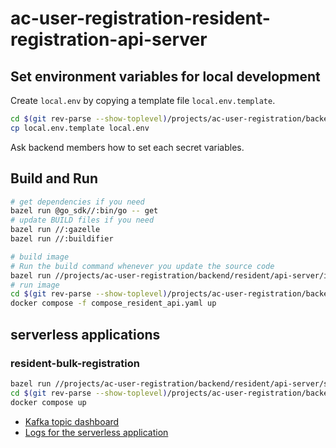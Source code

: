 # ac-user-registration-resident-registration-api-server

## Set environment variables for local development

Create `local.env` by copying a template file `local.env.template`.

```bash
cd $(git rev-parse --show-toplevel)/projects/ac-user-registration/backend/.local_debug/resident
cp local.env.template local.env
```

Ask backend members how to set each secret variables.

## Build and Run

```bash
# get dependencies if you need
bazel run @go_sdk//:bin/go -- get
# update BUILD files if you need
bazel run //:gazelle 
bazel run //:buildifier 

# build image
# Run the build command whenever you update the source code
bazel run //projects/ac-user-registration/backend/resident/api-server/internal/cmd:image.load
# run image
cd $(git rev-parse --show-toplevel)/projects/ac-user-registration/backend/.local_debug/resident
docker compose -f compose_resident_api.yaml up
```

## serverless applications

### resident-bulk-registration

```bash
bazel run //projects/ac-user-registration/backend/resident/api-server/serverless/resident-bulk-registration:image.load
cd $(git rev-parse --show-toplevel)/projects/ac-user-registration/backend/.local_debug/resident/serverless/resident-bulk-registration
docker compose up

```

- [Kafka topic dashboard](https://kafka-monitor.cityos-dev.woven-planet.tech/ui/kafka-cluster/topic/ac-user-registration.resident-bulk-registration/data?sort=Oldest&partition=All)
- [Logs for the serverless application](https://observability.cityos-dev.woven-planet.tech/grafana/explore?orgId=1&left=%7B%22datasource%22:%22P8E80F9AEF21F6940%22,%22queries%22:%5B%7B%22refId%22:%22A%22,%22datasource%22:%7B%22type%22:%22loki%22,%22uid%22:%22P8E80F9AEF21F6940%22%7D,%22editorMode%22:%22code%22,%22expr%22:%22%7Bnamespace%3D%5C%22ac-user-registration%5C%22,%20pod%3D~%5C%22resident-bulk-registration.%2A%5C%22,%20container%3D%5C%22user-container%5C%22%7D%20%7C%3D%20%60%60%22,%22queryType%22:%22range%22%7D%5D,%22range%22:%7B%22from%22:%22now-24h%22,%22to%22:%22now%22%7D%7D)
